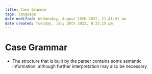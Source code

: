```yaml
---
title: Case Grammar
tags: language
date modified: Wednesday, August 10th 2022, 11:41:31 am
date created: Tuesday, July 26th 2022, 8:33:15 pm
---
```


# Case Grammar
- The structure that is built by the parser contains some semantic information, although further interpretation may also be necessary


